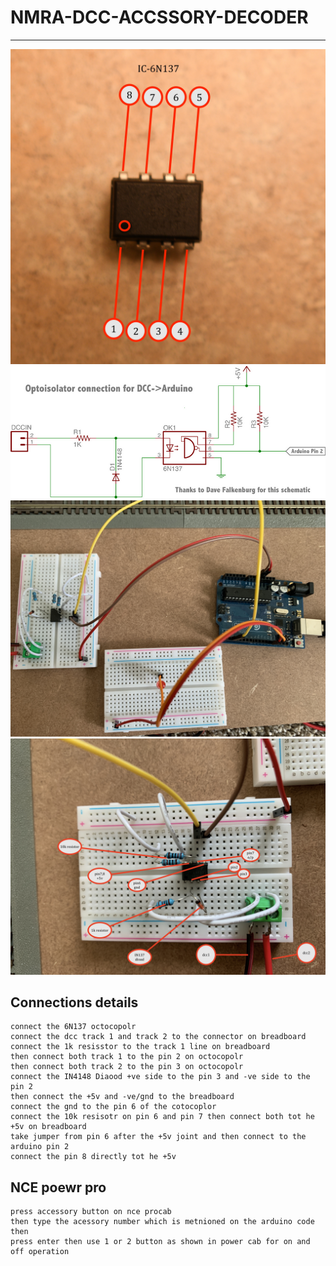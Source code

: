 # NMRA-DCC-ACCSSORY-DECODER

---

![img](https://github.com/adarshkumarsingh83/jmri-cmri/blob/main/APPLICATIONS/Nmra-Dcc-Accssory-Decoder-Basic/image/6N137-octocupler.JPG)
![img](https://github.com/adarshkumarsingh83/jmri-cmri/blob/main/APPLICATIONS/Nmra-Dcc-Accssory-Decoder-Basic/image/dcc-decoder-circuit.png)
![img](https://github.com/adarshkumarsingh83/jmri-cmri/blob/main/APPLICATIONS/Nmra-Dcc-Accssory-Decoder-Basic/image/circuit_connection.JPG)
![img](https://github.com/adarshkumarsingh83/jmri-cmri/blob/main/APPLICATIONS/Nmra-Dcc-Accssory-Decoder-Basic/image/circuit.JPG)

## Connections details 
```
connect the 6N137 octocopolr 
connect the dcc track 1 and track 2 to the connector on breadboard 
connect the 1k resisstor to the track 1 line on breadboard 
then connect both track 1 to the pin 2 on octocopolr 
then connect both track 2 to the pin 3 on octocopolr 
connect the IN4148 Diaood +ve side to the pin 3 and -ve side to the pin 2 
then connect the +5v and -ve/gnd to the breadboard 
connect the gnd to the pin 6 of the cotocoplor 
connect the 10k resisotr on pin 6 and pin 7 then connect both tot he +5v on breadboard 
take jumper from pin 6 after the +5v joint and then connect to the arduino pin 2 
connect the pin 8 directly tot he +5v 

```

## NCE poewr pro 
```
press accessory button on nce procab 
then type the acessory number which is metnioned on the arduino code then 
press enter then use 1 or 2 button as shown in power cab for on and off operation 
```
